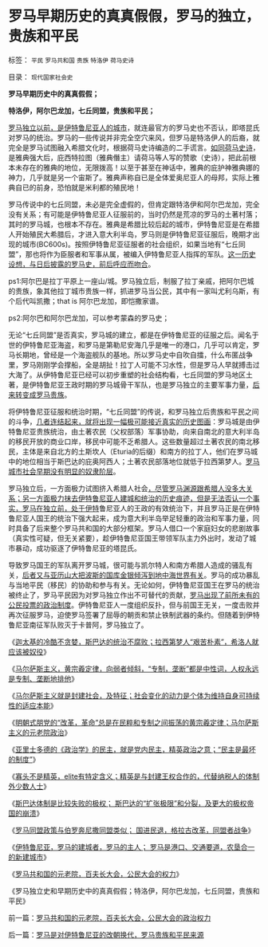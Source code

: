 # 罗马早期历史的真真假假，罗马的独立，贵族和平民

标签： `平民` `罗马共和国` `贵族` `特洛伊` `荷马史诗` 

目录： `现代国家社会史`

**罗马早期历史中的真真假假；**

**特洛伊，阿尔巴龙加，七丘同盟，贵族和平民；**

[罗马独立以前，是伊特鲁尼亚人的城市](../../../2013/3/11/伊特鲁尼亚，罗马的建城者，罗马的主人.md)，就连最官方的罗马史也不否认，即塔昆氏对罗马的统治。罗马的一些传说并非完全空穴来风，但罗马是特洛伊人的后裔，就完全是罗马试图融入希腊文化时，根据荷马史诗编造的二手谎言。[如同荷马史诗](../../../2009/8/22/刀笔吏之史诗与史实.md)，是雅典强大后，庇西特拉图（雅典僭主）请荷马等人写的赞歌（史诗），把此前根本未存在的雅典的地位，无限拨高！以至于甚至在神话中，雅典的庇护神雅典娜的神力，几乎就是另一个宙斯了。雅典声称自已是全体爱奥尼亚人的母邦，实际上雅典自已的前身，恐怕就是米利都的殖民地！

罗马传说中的七丘同盟，未必是完全虚假的，但肯定跟特洛伊和阿尔巴龙加，完全没有关系；有可能是伊特鲁尼亚人征服前的，当时仍然是荒凉的罗马的土著村落；其时的罗马城，也根本不存在。雅典是希腊比较后起的城市，伊特鲁尼亚是在希腊人开始殖民大希腊后，才进入意大利半岛，罗马则是伊特鲁尼亚征服后，晚期才出现的城市(BC600s)。按照伊特鲁尼亚征服者的社会组织，如果当地有“七丘同盟”，那也将作为臣服者和军事从属，被编入伊特鲁尼亚人指挥的军队。[这一历史设想，与日后披露的罗马史，前后呼应而吻合](../../../2010/5/9/真实的历史可以比文学更精彩.md)。

ps1:阿尔巴是拉丁平原上一座山/城。罗马独立后，制服了拉丁亲戚，把阿尔巴城的贵族，象其他拉丁城市贵族一样，抓进罗马当公民，其中有一家叫尤利乌斯，有个后代叫凯撒；that
is 阿尔巴龙加，即恺撒家谱。

ps2:阿尔巴和阿尔巴龙加，可以参考蒙森的罗马史；

无论“七丘同盟”是否真实，罗马城的建立，都是在伊特鲁尼亚的征服之后。闻名于世的伊特鲁尼亚海盗，和罗马是第勒尼安海几乎是唯一的港口，几乎可以肯定，罗马长期地，曾经是一个海盗舰队的基地。所以罗马史中自吹自擂，什么布匿战争里，罗马刚刚学会撑船，全是胡扯！拉丁人可能不习水性，但是罗马人早就搏击过大海了。从伊特鲁尼亚已经可以初步重塑的社会结构看，七丘同盟的罗马地区土著，是伊特鲁尼亚王政时期的罗马城骨干军队，也是罗马独立的主要军事力量，[后来转变成罗马贵族](../../../2010/8/9/罗马元老院是怎么成为寡头的.md)。

将伊特鲁尼亚征服和统治时期，“七丘同盟”的传说，和罗马独立后贵族和平民之间的斗争，[几者连结起来，就将出现一幅极可能接近真实的历史图画](../../../2010/5/7/大历史观提供分析过程不提供标准答案.md)：罗马城是由伊特鲁尼亚贵族统治，由土著农民（父权部落）军事协助，向来自南北的意大利半岛的移民开放的商业口岸，移民中可能不乏希腊人。这些数量超过土著农民的南北移民，主体是来自北方的土斯坎人（Eturia的后缀）和南方的拉丁人，他们在罗马城中的地位相当于斯巴达的庇奥阿西人；土著农民部落地位就低于拉西第梦人。[罗马城市社会早期没有明显的奴隶阶层](../../../2009/11/16/奴隶制社会和古罗马.md)。

罗马独立后，一方面极力试图挤入希腊人社会[，尽管罗马渊源跟希腊人没多大关系；另一方面极力抹去伊特鲁尼亚人建城和统治的历史痕迹，但是无法否认一个事实，罗马在独立前，处于伊特](../../../2012/12/5/中国文化缺乏国际常识，“我们都是希腊人！”.md)鲁尼亚人的王政的有效统治下，并且罗马正是在伊特鲁尼亚人国王的统治下强大起来，成为意大利半岛举足轻重的政治和军事力量，同时具备了后来整个罗马共和国的大部分框架。罗马人借口一个家庭妇女的悲剧故事（真实性可疑，但无关紧要），趁伊特鲁尼亚国王带领军队主力外出时，发动了城市暴动，成功驱逐了伊特鲁尼亚的塔昆氏。

导致罗马国王的军队离开罗马城，很可能与凯尔特人和南方希腊人造成的骚乱有关，[后者又与亚历山大把波斯的国库金银倾泻到地中海世界有关](../../../2010/8/27/叙拉古迦太基罗马萨莫奈与亚历山大征服波斯.md)。罗马的成功暴乱与当地平民（移民）的协助和参与有关。无论如何，伊特鲁尼亚国王在罗马的统治被终止了，罗马平民因为对罗马独立作出不可替代的贡献，[罗马出现了前所未有的公民投票的政治制度](../../../2013/3/7/斯巴达，雅典，迦太基，罗马的寡头和公民大会.md)。伊特鲁尼亚人一度组织反扑，但与前国王无关，一度击败并再次征服罗马，迫使罗马签署了屈辱的朝贡和禁止铁制武器的条约。但随着到伊特鲁尼亚南征军队败灭于卡普阿，罗马独立了。



《[迦太基的冷酷不贪婪，斯巴达的统治不腐败；拉西第梦人“艰苦朴素”，希洛人就应该被奴役](../../../2013/3/8/迦太基的冷血不贪婪，斯巴达的压迫不腐败.md)》

《[马尔萨斯主义，黄宗羲定律，向弱者倾斜，“专制，垄断”都是中性词，人权永远是专制、垄断地排他](../../../2013/3/8/马尔萨斯主义，黄宗羲定律，向弱者倾斜.md)》

《[马尔萨斯主义就是封建社会，及特征；社会变化的动力是个体为维持自身可持续性的适应本能](../../../2013/3/10/马尔萨斯主义就是封建社会及特征.md)》

《[明朝式朋党的“改革，革命”总是在民粹和专制之间振荡的黄宗羲定律；马尔萨斯主义的元老院政治](../../../2013/3/10/明朝式朋党的“改革，革命”极可能转向马尔萨斯主义的元老院政治.md)》

《[亚里士多德的《政治学》的民主，就是党内民主，精英政治之意；“民主是最坏的制度”](../../../2013/3/10/亚里士多德的《政治学》研究的逻辑前提.md)》

《[寡头不是精英，elite有特定含义；精英是与封建王权合作的，代替纳税人的体制外少数人士](../../../2013/3/10/寡头不是精英，elite不入体制，精英不谈国事.md)》

《[斯巴达体制是比较失败的极权； 斯巴达的“扩张极限”和分裂，及更大的极权帝国的崩溃](../../../2013/3/11/斯巴达是比较失败的极权.md)》

《[罗马同盟政策与伯罗奔尼撒同盟类似； 国进民退，格拉古改革，同盟者战争](../../../2013/3/11/罗马的国进民退，格拉古改革，同盟者战争；.md)》

《[伊特鲁尼亚，罗马的建城者，罗马的主人； 罗马是港口、交通要道，农垦合一的新建城市](../../../2013/3/11/伊特鲁尼亚，罗马的建城者，罗马的主人.md)》

《[罗马共和国的元老院，百夫长大会，公民大会的权力](../../../2013/3/12/罗马共和国的元老院，百夫长大会，公民大会的政治权力.md)》

《罗马独立史和早期历史中的真真假假；特洛伊，阿尔巴龙加，七丘同盟，贵族和平民》



前一篇：[罗马共和国的元老院，百夫长大会，公民大会的政治权力](../../../2013/3/12/罗马共和国的元老院，百夫长大会，公民大会的政治权力.md)

后一篇：[罗马是对伊特鲁尼亚的改朝换代，罗马贵族和平民来源](../../../2013/3/12/罗马是对伊特鲁尼亚的改朝换代，罗马贵族和平民来源.md)